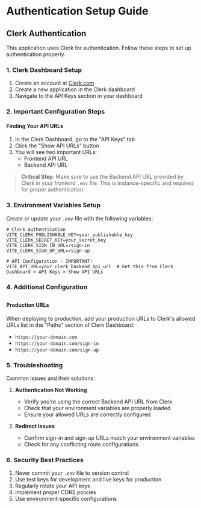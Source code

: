 # Authentication Setup Guide

## Clerk Authentication

This application uses Clerk for authentication. Follow these steps to set up authentication properly.

### 1. Clerk Dashboard Setup

1. Create an account at [Clerk.com](https://clerk.com)
2. Create a new application in the Clerk dashboard
3. Navigate to the API Keys section in your dashboard

### 2. Important Configuration Steps

#### Finding Your API URLs
1. In the Clerk Dashboard, go to the "API Keys" tab
2. Click the "Show API URLs" button
3. You will see two important URLs:
   - Frontend API URL
   - Backend API URL

> **Critical Step**: Make sure to use the Backend API URL provided by Clerk in your frontend `.env` file. This is instance-specific and required for proper authentication.

### 3. Environment Variables Setup

Create or update your `.env` file with the following variables:

```env
# Clerk Authentication
VITE_CLERK_PUBLISHABLE_KEY=your_publishable_key
VITE_CLERK_SECRET_KEY=your_secret_key
VITE_CLERK_SIGN_IN_URL=/sign-in
VITE_CLERK_SIGN_UP_URL=/sign-up

# API Configuration - IMPORTANT!
VITE_API_URL=your_clerk_backend_api_url  # Get this from Clerk Dashboard > API Keys > Show API URLs
```

### 4. Additional Configuration

##

#### Production URLs
When deploying to production, add your production URLs to Clerk's allowed URLs list in the "Paths" section of Clerk Dashboard:
- `https://your-domain.com`
- `https://your-domain.com/sign-in`
- `https://your-domain.com/sign-up`

### 5. Troubleshooting

Common issues and their solutions:

1. **Authentication Not Working**
   - Verify you're using the correct Backend API URL from Clerk
   - Check that your environment variables are properly loaded
   - Ensure your allowed URLs are correctly configured

2. **Redirect Issues**
   - Confirm sign-in and sign-up URLs match your environment variables
   - Check for any conflicting route configurations

### 6. Security Best Practices

1. Never commit your `.env` file to version control
2. Use test keys for development and live keys for production
3. Regularly rotate your API keys
4. Implement proper CORS policies
5. Use environment-specific configurations 